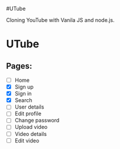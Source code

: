 #UTube

Cloning YouTube with Vanila JS and node.js.
# UTube
## Pages:
- [ ] Home
- [x] Sign up
- [x] Sign in
- [x] Search
- [ ] User details
- [ ] Edit profile
- [ ] Change password
- [ ] Upload video
- [ ] Video details
- [ ] Edit video